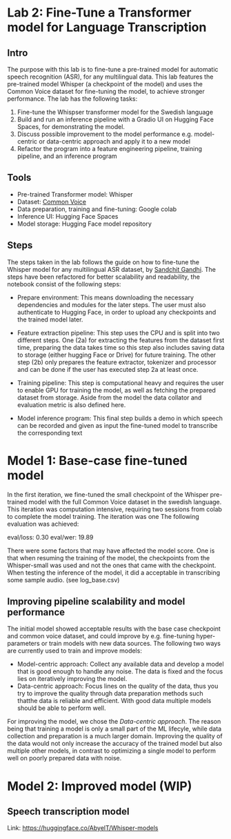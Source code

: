 # Lab 2: Fine-Tune a Transformer model for Language Transcription

## Intro
The purpose with this lab is to fine-tune a pre-trained model for automatic speech recognition (ASR), for any multilingual data. This lab features the pre-trained model Whisper (a checkpoint of the model) and uses the Common Voice dataset for fine-tuning the model, to achieve stronger performance. The lab has the following tasks:

1. Fine-tune the Whispser transformer model for the Swedish
language
2. Build and run an inference pipeline with a Gradio UI on Hugging Face Spaces, for demonstrating the model.
3. Discuss possible improvement to the model performance e.g. model-centric or data-centric approach and apply it to a new model
4. Refactor the program into a feature engineering pipeline, training pipeline, and an inference program

## Tools
- Pre-trained Transformer model: Whisper
- Dataset: [Common Voice](https://huggingface.co/datasets/mozilla-foundation/common_voice_11_0)
- Data preparation, training and fine-tuning: Google colab
- Inference UI: Hugging Face Spaces 
- Model storage: Hugging Face model repository

## Steps

The steps taken in the lab follows the guide on how to fine-tune the Whisper model for any multilingual ASR dataset, by [Sandchit Gandhi](https://huggingface.co/blog/fine-tune-whisper). The steps have been refactored for better scalability and readability, the notebook consist of the following steps: 

- Prepare environment: This means downloading the necessary dependencies and modules for the later steps. The user must also authenticate to Hugging Face, in order to upload any checkpoints and the trained model later.

- Feature extraction pipeline: This step uses the CPU and is split into two different steps. One (2a) for extracting the features from the dataset first time, preparing the data takes time so this step also includes saving data to storage (either hugging Face or Drive) for future training. The other step (2b) only prepares the feature extractor, tokenizer and processor and can be done if the user has executed step 2a at least once.

- Training pipeline: This step is computational heavy and requires the user to enable GPU for training the model, as well as fetching the prepared dataset from storage. Aside from the model the data collator and evaluation metric is also defined here.

- Model inference program: This final step builds a demo in which speech can be recorded and given as input the fine-tuned model to transcribe the corresponding text

# Model 1: Base-case fine-tuned model

In the first iteration, we fine-tuned the small checkpoint of the Whisper pre-trained model with the full Common Voice dataset in the swedish language. This iteration was computation intensive, requiring two sessions from colab to complete the model training. The iteration was one  The following evaluation was achieved:

eval/loss: 0.30
eval/wer: 19.89

There were some factors that may have affected the model score. One is that when resuming the training of the model, the checkpoints from the Whisper-small was used and not the ones that came with the checkpoint. When testing the inference of the model, it did a acceptable in transcribing some sample audio. (see log_base.csv)

## Improving pipeline scalability and model performance

The initial model showed acceptable results with the base case checkpoint and common voice dataset, and could improve by e.g. fine-tuning hyper-parameters or train models with new data sources. The following two ways are currently used to train and improve models:

- Model-centric approach: Collect any available data and develop a model that is good enough to handle any noise. The data is fixed and the focus lies on iteratively improving the model. 
- Data-centric approach: Focus lines on the quality of the data, thus you try to improve the quality through data preparation methods such thatthe data is reliable and efficient. With good data multiple models should be able to perform well.

For improving the model, we chose the *Data-centric approach*. The reason being that training a model is only a small part of the ML lifecyle, while data collection and preparation is a much larger domain. Improving the quality of the data would not only increase the  accuracy of the trained model but also multiple other models, in contrast to optimizing a single model to perform well on poorly prepared data with noise.

# Model 2: Improved model (WIP)

## Speech transcription model
Link: https://huggingface.co/AbyelT/Whisper-models
